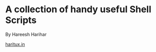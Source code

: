 <!DOCTYPE html>
<html>
<body>

<h1>A collection of handy useful Shell Scripts</h1>
<p>By Hareesh Harihar</p>
  <a href="http://haritux.in">haritux.in</a>
 </body>
</html>
